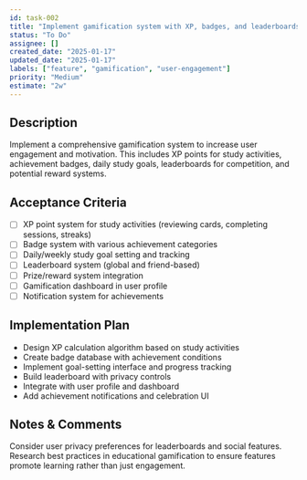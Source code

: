 ```yaml
---
id: task-002
title: "Implement gamification system with XP, badges, and leaderboards"
status: "To Do"
assignee: []
created_date: "2025-01-17"
updated_date: "2025-01-17"
labels: ["feature", "gamification", "user-engagement"]
priority: "Medium"
estimate: "2w"
---
```


## Description

Implement a comprehensive gamification system to increase user engagement and motivation. This includes XP points for study activities, achievement badges, daily study goals, leaderboards for competition, and potential reward systems.

## Acceptance Criteria

- [ ] XP point system for study activities (reviewing cards, completing sessions, streaks)
- [ ] Badge system with various achievement categories
- [ ] Daily/weekly study goal setting and tracking
- [ ] Leaderboard system (global and friend-based)
- [ ] Prize/reward system integration
- [ ] Gamification dashboard in user profile
- [ ] Notification system for achievements

## Implementation Plan

- Design XP calculation algorithm based on study activities
- Create badge database with achievement conditions
- Implement goal-setting interface and progress tracking
- Build leaderboard with privacy controls
- Integrate with user profile and dashboard
- Add achievement notifications and celebration UI

## Notes & Comments

Consider user privacy preferences for leaderboards and social features. Research best practices in educational gamification to ensure features promote learning rather than just engagement.
